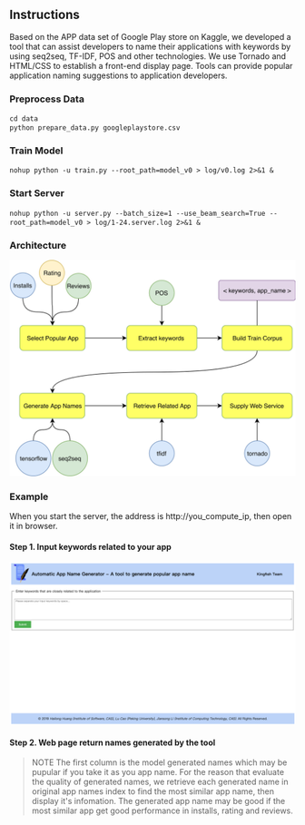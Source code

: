 ## Instructions

Based on the APP data set of Google Play store on Kaggle, we developed a tool that can assist developers to name their applications with keywords by using seq2seq, TF-IDF, POS and other technologies. We use Tornado and HTML/CSS to establish a front-end display page. Tools can provide popular application naming suggestions to application developers.

### Preprocess Data
```
cd data
python prepare_data.py googleplaystore.csv
```

### Train Model
```
nohup python -u train.py --root_path=model_v0 > log/v0.log 2>&1 &
```

### Start Server
```
nohup python -u server.py --batch_size=1 --use_beam_search=True --root_path=model_v0 > log/1-24.server.log 2>&1 &
```

### Architecture 
![picture](pictures/architecture.jpg)

### Example

When you start the server, the address is http://you_compute_ip, then open it in browser.

#### Step 1. Input keywords related to your app

![picture](pictures/input_keywords.png)

#### Step 2. Web page return names generated by the tool

> NOTE The first column is the model generated names which may be pupular if you take it as you app name. For the reason that evaluate the quality of generated names, we retrieve each generated name in original app names index to find the most similar app name, then display it's infomation. The generated app name may be good if the most similar app get good performance in installs, rating and reviews.

